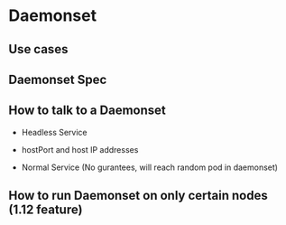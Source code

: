 # Daemonset

## Use cases

## Daemonset Spec

## How to talk to a Daemonset

- Headless Service

- hostPort and host IP addresses

- Normal Service (No gurantees, will reach random pod in daemonset)

## How to run Daemonset on only certain nodes (1.12 feature)